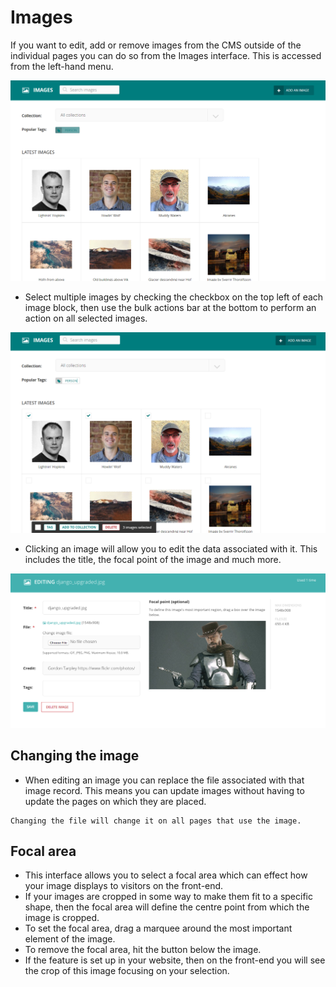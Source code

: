 # Images

If you want to edit, add or remove images from the CMS outside of the individual pages you can do so from the Images interface. This is accessed from the left-hand menu.

![](../../_static/images/screen31_images_page.png)

-   Select multiple images by checking the checkbox on the top left of each image block, then use the bulk actions bar at the bottom to perform an action on all selected images.

![](../../_static/images/screen31.5_images_bulk_actions.png)

-   Clicking an image will allow you to edit the data associated with it. This includes the title, the focal point of the image and much more.

![](../../_static/images/screen32_image_edit_page.png)

## Changing the image

-   When editing an image you can replace the file associated with that image record. This means you can update images without having to update the pages on which they are placed.

```{Warning}
Changing the file will change it on all pages that use the image.
```

## Focal area

-   This interface allows you to select a focal area which can effect how your image displays to visitors on the front-end.
-   If your images are cropped in some way to make them fit to a specific shape, then the focal area will define the centre point from which the image is cropped.
-   To set the focal area, drag a marquee around the most important element of the image.
-   To remove the focal area, hit the button below the image.
-   If the feature is set up in your website, then on the front-end you will see the crop of this image focusing on your selection.
